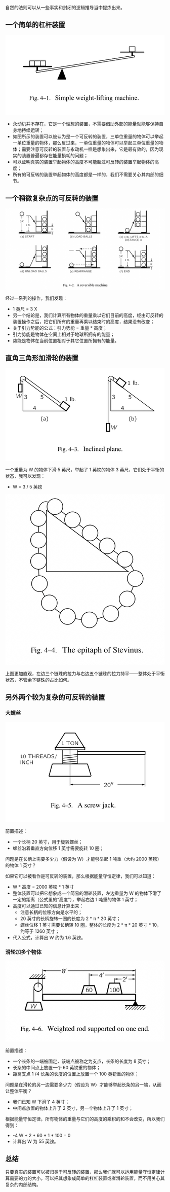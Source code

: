 自然的法则可以从一些事实和封闭的逻辑推导当中提炼出来。

## 一个简单的杠杆装置
![Fig.4-1 简单的杠杆装置](/assets/volume-1/fig-4-1.png)

- 永动机并不存在，它是一个理想的装置，不需要借助外部的能量就能够保持自身地持续运转；
- 如图所示的装置可以被认为是一个可反转的装置，三单位重量的物体可以举起一单位重量的物体，那么反过来，一单位重量的物体可以举起三单位重量的物体；需要注意可反转的装置与永动机一样是想象出来，它是最有效的，因为现实的装置普遍都存在能量损耗的问题；
- 可以证明真实的装置举起物体的高度不可能超过可反转的装置举起物体的高度；
- 所有的可反转的装置举起物体的高度都是一样的，我们不需要关心其内部的细节。

## 一个稍微复杂点的可反转的装置
![Fig.4-2 稍微复杂点的可反转的装置](/assets/volume-1/fig-4-2.png)

经过一系列的操作，我们发现：
- 1 英尺 = 3 X
- 另一个结论是，我们计算所有物体的重量乘以它们目前的高度，经由可反转的装置操作之后，把它们所有的重量再乘以结束时的高度，结果没有改变；
- 关于引力势能的公式：引力势能 = 重量 * 高度；
- 引力势能是物体在空间上相对于地球所拥有的能量；
- 势能是物体在当前位置相对于其它位置所拥有的能量。

## 直角三角形加滑轮的装置
![Fig.4-3 倾斜的装置](/assets/volume-1/fig-4-3.png)

一个重量为 W 的物体下滑 5 英尺，举起了 1 英镑的物体 3 英尺，它们处于平衡的状态，我可以发现：
- W = 3 / 5 英镑

![Fig.4-4 摘自 Stevinus 的墓志铭](/assets/volume-1/fig-4-4.png)

上图更加直观，左边三个链珠的拉力与右边五个链珠的拉力持平——整体处于平衡状态，不管余下链珠的占比如何。

## 另外两个较为复杂的可反转的装置
### 大螺丝
![Fig.4-5 大螺丝](/assets/volume-1/fig-4-5.png)

前置描述：
- 一个长柄 20 英寸，用于旋转螺丝；
- 螺丝沿着垂直方向位移 1 英寸需要旋转 10 圈；

问题是在长柄上需要多少力（假设为 W）才能够举起 1 吨重（大约 2000 英镑）的物体 1 英寸？

如果它可以被看作是可反转的装置，那么根据能量守恒定律，我们可以知道：
- W * 高度 = 2000 英镑 * 1 英寸
- 整体装置可以把它想象成一个简易的滑轮装置，左边重量为 W 的物体下滑了一定的距离（公式里的“高度”），举起右边 1 吨重的物体 1 英寸；
- 高度可以通过已知的信息计算出来：
  - 注意长柄的位移方向是水平的；
  - 20 英寸的长柄旋转一圈的长度为 2 * π * 20 英寸；
  - 螺丝位移 1 英寸需要长柄转 10 圈，整体的长度为 2 * π * 20 英寸 * 10，约等于 1260 英寸；
- 代入公式，计算出 W 约为 1.6 英镑。

### 滑轮加多个物体
![Fig.4-6 滑轮加多个物体](/assets/volume-1/fig-4-6.png)

前置描述：
- 一个长条的一端被固定，该端点被称之为支点，长条的长度为 8 英寸；
- 长条的中间点上放置一个 60 英镑重的物体；
- 距离支点 1 /4 长条的长度的位置上放置一个 100 英镑重的物体；

问题是在滑轮的另一边需要多少力（假设为 W）才能够举起长条的另一端，从而让整体平衡？
- 我们已知 W 下滑了 4 英寸；
- 中间点放置的物体上升了 2 英寸，另一个物体上升了 1 英寸；

根据能量守恒定律，所有物体的重量与它们的高度的乘积的和不会改变，所以我们得到：
- -4 W + 2 * 60 + 1 * 100 = 0
- 计算出 W 为 55 英镑。

## 总结
只要真实的装置可以被归类于可反转的装置，那么我们就可以运用能量守恒定律计算需要的力的大小，可以把其想象成简单的杠杠装置或者滑轮装置，而不用关心其复杂的内部结构。
